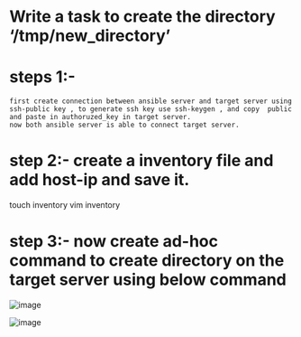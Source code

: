 # Write a task to create the directory ‘/tmp/new_directory’ 

# steps 1:-

    first create connection between ansible server and target server using ssh-public key , to generate ssh key use ssh-keygen , and copy  public and paste in authoruzed_key in target server.
    now both ansible server is able to connect target server.
    
 # step 2:-  create a inventory file and add host-ip and save it.
 
   touch inventory
   vim inventory

   # step 3:- now create ad-hoc command to create directory on the target server using below command
   
   ![image](https://github.com/Manoj123-github/Ansible/assets/76830665/fe13a9ce-474f-4b01-910b-e2f539f33145)


![image](https://github.com/Manoj123-github/Ansible/assets/76830665/e05bc5e3-c7ca-411f-9cc7-d86dc3a5160f)

